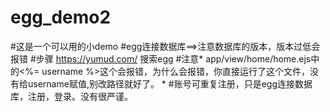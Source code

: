 # egg_demo2
#这是一个可以用的小demo
#egg连接数据库==>注意数据库的版本，版本过低会报错
#步骤 https://yumud.com/  搜索egg
#注意* app/view/home/home.ejs中的<%= username %>这个会报错，为什么会报错，你直接运行了这个文件，没有给username赋值,别改路径就好了。 *
#账号可重复注册，只是egg连接数据库，注册，登录。没有很严谨。

